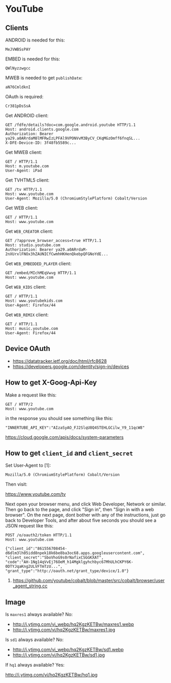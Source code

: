 # YouTube

## Clients

ANDROID is needed for this:

~~~
MeJVWBSsPAY
~~~

EMBED is needed for this:

~~~
QWlNyzzwgcc
~~~

MWEB is needed to get `publishDate`:

~~~
aN76CmldknI
~~~

OAuth is required:

~~~
Cr381pDsSsA
~~~

Get ANDROID client:

~~~
GET /fdfe/details?doc=com.google.android.youtube HTTP/1.1
Host: android.clients.google.com
Authorization: Bearer ya29.a0ARrdaM8lMFRwIzLPFAl9VPONVvM3ByCV_CKqMGzOmff6fnqSL...
X-DFE-Device-ID: 3f48fb5589c...
~~~

Get MWEB client:

~~~
GET / HTTP/1.1
Host: m.youtube.com
User-Agent: iPad
~~~

Get TVHTML5 client:

~~~
GET /tv HTTP/1.1
Host: www.youtube.com
User-Agent: Mozilla/5.0 (ChromiumStylePlatform) Cobalt/Version
~~~

Get WEB client:

~~~
GET / HTTP/1.1
Host: www.youtube.com
~~~

Get `WEB_CREATOR` client:

~~~
GET /?approve_browser_access=true HTTP/1.1
Host: studio.youtube.com
Authorization: Bearer ya29.a0ARrdaM-2nXUrxlFNOx3hZAUNICfCwmhHKHenQkebpQFGNoYdE...
~~~

Get `WEB_EMBEDDED_PLAYER` client:

~~~
GET /embed/MIchMEqVwvg HTTP/1.1
Host: www.youtube.com
~~~

Get `WEB_KIDS` client:

~~~
GET / HTTP/1.1
Host: www.youtubekids.com
User-Agent: Firefox/44
~~~

Get `WEB_REMIX` client:

~~~
GET / HTTP/1.1
Host: music.youtube.com
User-Agent: Firefox/44
~~~

## Device OAuth

- https://datatracker.ietf.org/doc/html/rfc8628
- https://developers.google.com/identity/sign-in/devices

## How to get X-Goog-Api-Key

Make a request like this:

~~~
GET / HTTP/2
Host: www.youtube.com
~~~

in the response you should see something like this:

~~~
"INNERTUBE_API_KEY":"AIzaSyAO_FJ2SlqU8Q4STEHLGCilw_Y9_11qcW8"
~~~

https://cloud.google.com/apis/docs/system-parameters

## How to get `client_id` and `client_secret`

Set User-Agent to [1]:

~~~
Mozilla/5.0 (ChromiumStylePlatform) Cobalt/Version
~~~

Then visit:

https://www.youtube.com/tv

Next open your browser menu, and click Web Developer, Network or similar. Then
go back to the page, and click "Sign in", then "Sign in with a web browser". On
the next page, dont bother with any of the instructions, just go back to
Developer Tools, and after about five seconds you should see a JSON request like
this:

~~~
POST /o/oauth2/token HTTP/1.1
Host: www.youtube.com

{"client_id":"861556708454-d6dlm3lh05idd8npek18k6be8ba3oc68.apps.googleusercontent.com",
"client_secret":"SboVhoG9s0rNafixCSGGKXAT",
"code":"AH-1Ng14qVvEj76OeM_h14Mgklgyhchbyc67MhULhCKPY6K-0DTYJqaKng2ULVFTmTzU...",
"grant_type":"http://oauth.net/grant_type/device/1.0"}
~~~

1. <https://github.com/youtube/cobalt/blob/master/src/cobalt/browser/user_agent_string.cc>

## Image

Is `maxres1` always available? No:

- <http://i.ytimg.com/vi_webp/hq2KgzKETBw/maxres1.webp>
- http://i.ytimg.com/vi/hq2KgzKETBw/maxres1.jpg

Is `sd1` always available? No:

- <http://i.ytimg.com/vi_webp/hq2KgzKETBw/sd1.webp>
- http://i.ytimg.com/vi/hq2KgzKETBw/sd1.jpg

If `hq1` always available? Yes:

http://i.ytimg.com/vi/hq2KgzKETBw/hq1.jpg

